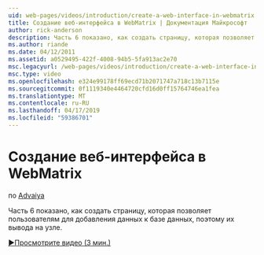 ```yaml
---
uid: web-pages/videos/introduction/create-a-web-interface-in-webmatrix
title: Создание веб-интерфейса в WebMatrix | Документация Майкрософт
author: rick-anderson
description: Часть 6 показано, как создать страницу, которая позволяет пользователям для добавления данных к базе данных, поэтому их вывода на узле.
ms.author: riande
ms.date: 04/12/2011
ms.assetid: a0529495-422f-4008-94b5-5fa913ac2e70
msc.legacyurl: /web-pages/videos/introduction/create-a-web-interface-in-webmatrix
msc.type: video
ms.openlocfilehash: e324e99178ff69ecd71b2071747a718c13b7115e
ms.sourcegitcommit: 0f1119340e4464720cfd16d0ff15764746ea1fea
ms.translationtype: MT
ms.contentlocale: ru-RU
ms.lasthandoff: 04/17/2019
ms.locfileid: "59386701"
---
```

# <a name="create-a-web-interface-in-webmatrix"></a>Создание веб-интерфейса в WebMatrix

по [Advaiya](https://twitter.com/Advaiyasolns)

Часть 6 показано, как создать страницу, которая позволяет пользователям для добавления данных к базе данных, поэтому их вывода на узле.

[&#9654;Просмотрите видео (3 мин.)](https://channel9.msdn.com/Blogs/ASP-NET-Site-Videos/create-a-web-interface-in-webmatrix)
